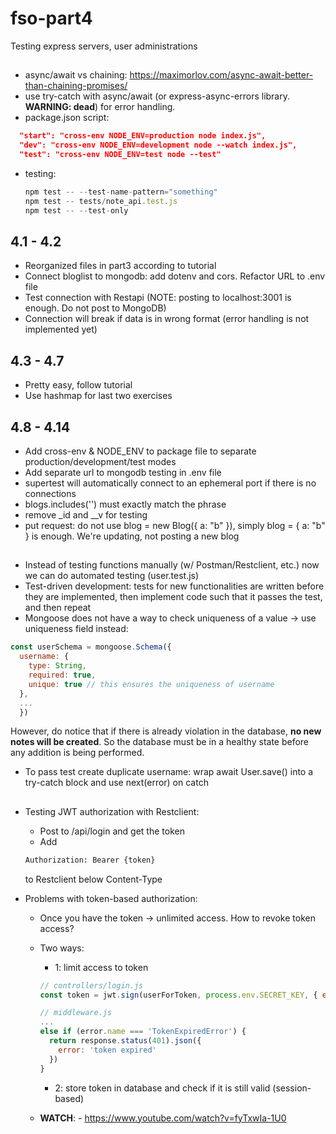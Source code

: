 # fso-part4

Testing express servers, user administrations

##

- async/await vs chaining: <https://maximorlov.com/async-await-better-than-chaining-promises/>
- use try-catch with async/await (or express-async-errors library. **WARNING: dead**) for error handling.
- package.json script:

```json
  "start": "cross-env NODE_ENV=production node index.js",
  "dev": "cross-env NODE_ENV=development node --watch index.js",
  "test": "cross-env NODE_ENV=test node --test"
```

- testing:

  ```js
  npm test -- --test-name-pattern="something"
  npm test -- tests/note_api.test.js
  npm test -- --test-only
  ```

## 4.1 - 4.2

- Reorganized files in part3 according to tutorial
- Connect bloglist to mongodb: add dotenv and cors. Refactor URL to .env file
- Test connection with Restapi (NOTE: posting to localhost:3001 is enough. Do not post to MongoDB)
- Connection will break if data is in wrong format (error handling is not implemented yet)

## 4.3 - 4.7

- Pretty easy, follow tutorial
- Use hashmap for last two exercises

## 4.8 - 4.14

- Add cross-env & NODE_ENV to package file to separate production/development/test modes
- Add separate url to mongodb testing in .env file
- supertest will automatically connect to an ephemeral port if there is no connections
- blogs.includes('') must exactly match the phrase
- remove _id and __v for testing
- put request: do not use blog = new Blog({ a: "b" }), simply blog = { a: "b" } is enough. We're updating, not posting a new blog

##

- Instead of testing functions manually (w/ Postman/Restclient, etc.) now we can do automated testing (user.test.js)
- Test-driven development: tests for new functionalities are written before they are implemented, then implement code such that it passes the test, and then repeat
- Mongoose does not have a way to check uniqueness of a value $\rightarrow$ use uniqueness field instead:

```js
const userSchema = mongoose.Schema({
  username: {
    type: String,
    required: true,
    unique: true // this ensures the uniqueness of username
  },
  ...
  })
```

  However, do notice that if there is already violation in the database, **no new notes will be created**. So the database must be in a healthy state before any addition is being performed.

- To pass test create duplicate username: wrap await User.save() into a try-catch block and use next(error) on catch

##

- Testing JWT authorization with Restclient:
  - Post to /api/login and get the token
  - Add

  ```rest
  Authorization: Bearer {token}
  ```

  to Restclient below Content-Type

- Problems with token-based authorization: 
  - Once you have the token $\rightarrow$ unlimited access. How to revoke token access? 
  - Two ways:
    - 1: limit access to token

    ```js
    // controllers/login.js
    const token = jwt.sign(userForToken, process.env.SECRET_KEY, { expiresIn: 60*60 });

    // middleware.js
    ... 
    else if (error.name === 'TokenExpiredError') {
      return response.status(401).json({
        error: 'token expired'
      })
    }
    ```

    - 2: store token in database and check if it is still valid (session-based)
  
  - **WATCH**: - <https://www.youtube.com/watch?v=fyTxwIa-1U0> 
